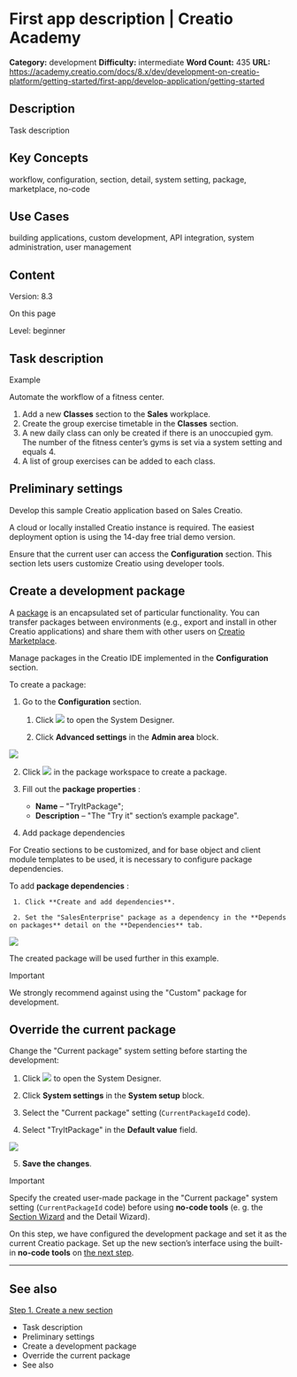 # First app description | Creatio Academy

**Category:** development **Difficulty:** intermediate **Word Count:** 435
**URL:**
https://academy.creatio.com/docs/8.x/dev/development-on-creatio-platform/getting-started/first-app/develop-application/getting-started

## Description

Task description

## Key Concepts

workflow, configuration, section, detail, system setting, package, marketplace,
no-code

## Use Cases

building applications, custom development, API integration, system
administration, user management

## Content

Version: 8.3

On this page

Level: beginner

## Task description​

Example

Automate the workflow of a fitness center.

1. Add a new **Classes** section to the **Sales** workplace.
2. Create the group exercise timetable in the **Classes** section.
3. A new daily class can only be created if there is an unoccupied gym. The
   number of the fitness center’s gyms is set via a system setting and equals 4.
4. A list of group exercises can be added to each class.

## Preliminary settings​

Develop this sample Creatio application based on Sales Creatio.

A cloud or locally installed Creatio instance is required. The easiest
deployment option is using the 14-day free trial demo version.

Ensure that the current user can access the **Configuration** section. This
section lets users customize Creatio using developer tools.

## Create a development package​

A [package](https://academy.creatio.com/documents?ver=8.3&id=15121) is an
encapsulated set of particular functionality. You can transfer packages between
environments (e.g., export and install in other Creatio applications) and share
them with other users on
[Creatio Marketplace](https://marketplace.creatio.com/).

Manage packages in the Creatio IDE implemented in the **Configuration** section.

To create a package:

1. Go to the **Configuration** section.
   1. Click
      ![](https://academy.creatio.com/sites/default/files/documentation/sdk/ru/BPMonlineWebSDK/Screenshots/TryIt/scr_system_designer.png)
      to open the System Designer.

   2. Click **Advanced settings** in the **Admin area** block.

![](https://academy.creatio.com/sites/default/files/documentation/sdk/ru/BPMonlineWebSDK/Screenshots/TryIt/scr_Advanced_Settings.png)

2. Click
   ![](https://academy.creatio.com/sites/default/files/documentation/sdk/ru/BPMonlineWebSDK/Screenshots/TryIt/scr_Add_Package.png)
   in the package workspace to create a package.

3. Fill out the **package properties** :
   - **Name** – "TryItPackage";
   - **Description** – "The "Try it" section’s example package".

4. Add package dependencies

For Creatio sections to be customized, and for base object and client module
templates to be used, it is necessary to configure package dependencies.

To add **package dependencies** :

     1. Click **Create and add dependencies**.

     2. Set the "SalesEnterprise" package as a dependency in the **Depends on packages** detail on the **Dependencies** tab.

![](https://academy.creatio.com/sites/default/files/documentation/sdk/ru/BPMonlineWebSDK/Screenshots/TryIt/scr_Add_Dependencies.gif)

The created package will be used further in this example.

Important

We strongly recommend against using the "Custom" package for development.

## Override the current package​

Change the "Current package" system setting before starting the development:

1. Click
   ![](https://academy.creatio.com/sites/default/files/documentation/sdk/ru/BPMonlineWebSDK/Screenshots/TryIt/scr_system_designer.png)
   to open the System Designer.

2. Click **System settings** in the **System setup** block.

3. Select the "Current package" setting (`CurrentPackageId` code).

4. Select "TryItPackage" in the **Default value** field.

![](https://academy.creatio.com/sites/default/files/documentation/sdk/ru/BPMonlineWebSDK/Screenshots/TryIt/scr_CurrentPackage_Settings.png)

5. **Save the changes**.

Important

Specify the created user-made package in the "Current package" system setting
(`CurrentPackageId` code) before using **no-code tools** (e. g. the
[Section Wizard](https://academy.creatio.com/documents?ver=8.0&id=1705) and the
Detail Wizard).

On this step, we have configured the development package and set it as the
current Creatio package. Set up the new section’s interface using the built-in
**no-code tools** on
[the next step](https://academy.creatio.com/documents?ver=8.3&id=15012).

---

## See also​

[Step 1. Create a new section](https://academy.creatio.com/documents?ver=8.3&id=15012)

- Task description
- Preliminary settings
- Create a development package
- Override the current package
- See also

